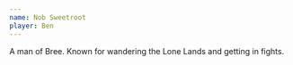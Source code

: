 ```yaml
---
name: Nob Sweetroot
player: Ben
---
```


A man of Bree. Known for wandering the Lone Lands and getting in fights.